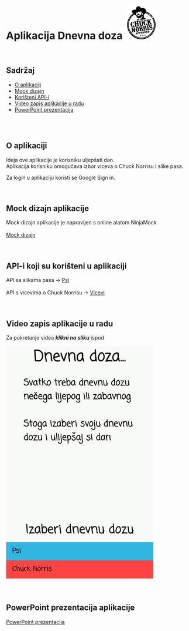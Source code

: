 # Aplikacija Dnevna doza ![](media/CN.png) 
<br />

## Sadržaj
* [O aplikaciji](#o-aplikaciji)
* [Mock dizajn](#mock-dizajn-aplikacije)
* [Korišteni API-i](#api-i-koji-su-korišteni-u-aplikaciji)
* [Video zapis aplikacije u radu](#video-zapis-aplikacije-u-radu)
* [PowerPoint prezentacija](#powerpoint-prezentacija-aplikacije)
<br />
<br />

## O aplikaciji
Ideja ove aplikacije je korisniku uljepšati dan.<br />
Aplikacija korisniku omogučava izbor viceva o Chuck Norrisu i slike pasa.<br />

Za login u aplikaciju koristi se Google Sign in.<br />
<br />
<br />

## Mock dizajn aplikacije
Mock dizajn aplikacije je napravljen s online alatom NinjaMock<br />
<br />
[Mock dizajn](https://ninjamock.com/s/XB985Sx)<br />
<br />
<br />

## API-i koji su korišteni u aplikaciji
API sa slikama pasa -> [Psi](https://dog.ceo/dog-api/) <br />
<br />
API s vicevima o Chuck Norrisu -> [Vicevi](https://api.chucknorris.io/) <br />
<br />
<br />

## Video zapis aplikacije u radu
Za pokretanje videa **_klikni na sliku_** ispod

[![Watch the video](media/slika2.png)](https://streamable.com/juwus)<br />
<br />
<br />

## PowerPoint prezentacija aplikacije 

 [PowerPoint prezentacija](http://tiny.cc/g2j98y)
